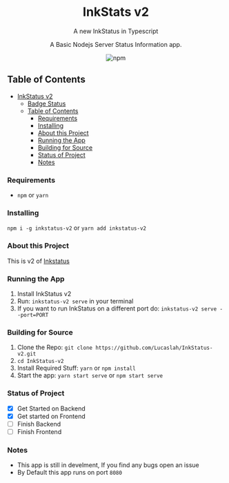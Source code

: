 <h1 align="center">InkStats v2</h1>

<p align="center">
  A new InkStatus in Typescript
</p>
<p align="center">
  A Basic Nodejs Server Status Information app.
  </p>
<p align="center">
  <img alt="npm" src="https://img.shields.io/npm/v/inkstatus-v2">
  </p>

## Table of Contents
- [InkStatus v2](#inkstatus-v2)
  - [Badge Status](#badge-status)
  - [Table of Contents](#table-of-contents)
    - [Requirements](#requirements)
    - [Installing](#installing)
    - [About this Project](#about-this-project)
    - [Running the App](#running-the-app)
    - [Building for Source](#building-for-source)
    - [Status of Project](#status-of-project)
    - [Notes](#notes)

### Requirements
- `npm` or `yarn`

### Installing
`npm i -g inkstatus-v2` or `yarn add inkstatus-v2`

### About this Project
This is v2 of [Inkstatus](https://github.com/Lucaslah/InkStatus)

### Running the App
1. Install InkStatus v2
2. Run: `inkstatus-v2 serve` in your terminal
3. If you want to run InkStatus on a different port do: `inkstatus-v2 serve --port=PORT`

### Building for Source
1. Clone the Repo: `git clone https://github.com/Lucaslah/InkStatus-v2.git`
2. `cd InkStatus-v2`
3. Install Required Stuff: `yarn` or `npm install`
4. Start the app: `yarn start serve` or `npm start serve`

### Status of Project
- [x] Get Started on Backend
- [x] Get started on Frontend
- [ ] Finish Backend
- [ ] Finish Frontend

### Notes
- This app is still in develment, If you find any bugs open an issue
- By Default this app runs on port `8080`
